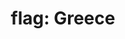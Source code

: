 ---
layout: flags
title: "flag: Greece"
emoji: flag_greece
permalink: 🇬🇷.html
image: assets/img/3moji/flag_greece.png
---